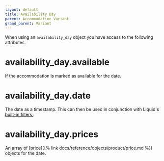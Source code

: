 ```yaml
---
layout: default
title: Availability Day
parent: Accommodation Variant
grand_parent: Variant
---
```


When using an `availability_day` object you have access to the following attributes.

# availability_day.available

If the accommodation is marked as available for the date.

# availability_day.date

The date as a timestamp. This can then be used in conjunction with Liquid's [ built-in filters ](https://shopify.github.io/liquid/filters/date/).

# availability_day.prices

An array of [price]({% link docs/reference/objects/product/price.md %}) objects for the date.
